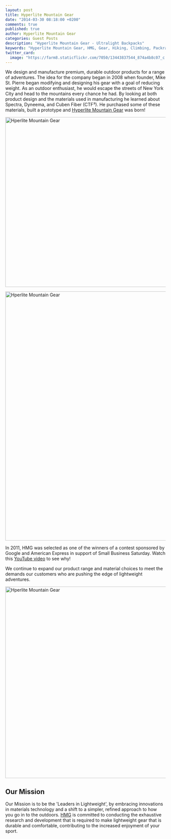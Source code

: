 ```yaml
---
layout: post
title: Hyperlite Mountain Gear
date: "2014-03-30 08:18:00 +0200"
comments: true
published: true
author: Hyperlite Mountain Gear
categories: Guest Posts
description: "Hyperlite Mountain Gear - Ultralight Backpacks"
keywords: "Hyperlite Mountain Gear, HMG, Gear, Hiking, Climbing, Packrafting, Skiing"
twitter_card: 
  image: "https://farm8.staticflickr.com/7050/13443837544_874a4b8c07_c.jpg"
---
```



We design and manufacture premium, durable outdoor products for a range of adventures. The idea for the company began in 2008 when founder, Mike St. Pierre began modifying and designing his gear with a goal of reducing weight. As an outdoor enthusiast, he would escape the streets of New York City and head to the mountains every chance he had. By looking at both product design and the materials used in manufacturing he learned about Spectra, Dyneema, and Cuben Fiber (CTF³). He purchased some of these materials, built a prototype and <a href="http://www.hyperlitemountaingear.com" target="_blank">Hyperlite Mountain Gear</a> was born!

<a href="https://www.flickr.com/photos/90204224@N07/13443837544"><img src="https://farm8.staticflickr.com/7050/13443837544_874a4b8c07_c.jpg" width="800" height="532" alt="Hperlite Mountain Gear"></a>

<a href="https://www.flickr.com/photos/90204224@N07/13443467145"><img src="https://farm3.staticflickr.com/2888/13443467145_141b916289_c.jpg" width="800" height="780" alt="Hperlite Mountain Gear"></a></center>

In 2011, HMG was selected as one of the winners of a contest sponsored by Google and American Express in support of Small Business Saturday. Watch this <a href="https://www.youtube.com/watch?v=7BUKUtD9omM&feature=player_embedded" target="_blank">YouTube video</a> to see why!

We continue to expand our product range and material choices to meet the demands our customers who are pushing the edge of lightweight adventures.

<a href="https://www.flickr.com/photos/90204224@N07/13443578193"><img src="https://farm6.staticflickr.com/5052/13443578193_581014bb72_c.jpg" width="800" height="600" alt="Hperlite Mountain Gear"></a>

## Our Mission
Our Mission is to be the 'Leaders in Lightweight', by embracing innovations in materials technology and a shift to a simpler, refined approach to how you go in to the outdoors.  <a href="http://www.hyperlitemountaingear.com" target="_blank">HMG</a> is committed to conducting the exhaustive research and development that is required to make lightweight gear that is durable and comfortable, contributing to the increased enjoyment of your sport.
